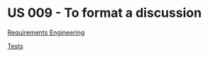 # US 009 - To format a discussion

[Requirements Engineering](01.requirements-engineering/readme.md)

[Tests](02.tests/readme.md)
 